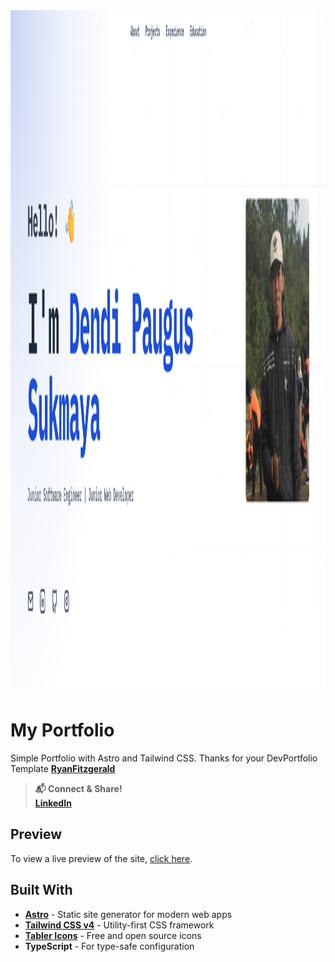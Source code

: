 <img width="1943" height="1093" alt="image" src="image.png" />

# My Portfolio

Simple Portfolio with Astro and Tailwind CSS. Thanks for your DevPortfolio Template [**RyanFitzgerald**](https://github.com/RyanFitzgerald/)

> **📬 Connect & Share!**  
> [**LinkedIn**](https://www.linkedin.com/in/dendi-paugus-sukmaya)

## Preview

To view a live preview of the site, [click here](https://dendipauguss.github.io/dps-portfolio).

## Built With

- **[Astro](https://astro.build/)** - Static site generator for modern web apps
- **[Tailwind CSS v4](https://tailwindcss.com/)** - Utility-first CSS framework
- **[Tabler Icons](https://tabler.io/icons)** - Free and open source icons
- **TypeScript** - For type-safe configuration